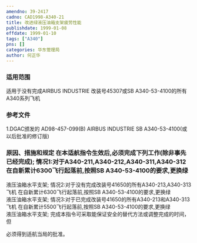 ```yaml
---
amendno: 39-2417  
cadno: CAD1998-A340-21  
title: 改进绿液压油箱支架疲劳性能  
publishdate: 1999-01-08  
effdate: 1999-01-10  
tags: ["A340"]  
pns: []  
categories: 华东管理局  
author: 何正华  
---
```

  
### 适用范围  
适用于没有完成AIRBUS INDUSTRIE 改装号45307或SB A340-53-4100的所有A340系列飞机  
  
<!--more-->  
### 参考文件  
1.DGAC颁发的 AD98-457-099(B)     AIRBUS INDUSTRIE SB A340-53-4100(或以后批准的修订版)  
  
### 原因、措施和规定     在本适航指令生效后,必须完成下列工作(除非事先已经完成);     情况1:对于A340-211,A340-212,A340-311,A340-312     在自新累计6300飞行起落前,按照SB A340-53-4100的要求,更换绿  
液压油箱水平支架;     情况2:对于没有完成改装号41650的所有A340-213,A340-313飞机     在自新累计6300飞行起落前,按照SB A340-53-4100的要求,更换绿  
液压油箱水平支架;     情况3:对于已完成改装号41650的所有A340-213和A340-313飞机     在自新累计5500飞行起落前,按照SB A340-53-4100的要求,更换绿  
液压油箱水平支架;     完成本指令可采取能保证安全的替代方法或调整完成的时间，但  
  
必须得到适航当局的批准。  
